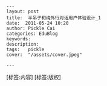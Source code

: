 
    ---
    layout: post  
    title:  半吊子和纯外行对话用户体验设计_1  
    date:  2011-05-24 10:20  
    author: Pickle Cai  
    categories: EduBlog  
    keywords: 
    description:   
    tags:	pickle   
    cover:  "/assets/cover.jpeg"  

    ---  
    
[标签:内容]
 [标签:版权]

